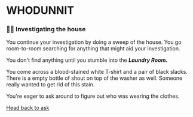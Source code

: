 # WHODUNNIT 

### 🕵️‍♂️ Investigating the house 

You continue your investigation by doing a sweep of the house. You go room-to-room searching for anything that might aid your investigation. 

You don't find anything until you stumble into the ***Laundry Room.*** 

You come across a blood-stained white T-shirt and a pair of black slacks. There is a empty bottle of shout on top of the washer as well. Someone really wanted to get rid of this stain. 

You're eager to ask around to figure out who was wearing the clothes.

[Head back to ask](./scene3C.md)